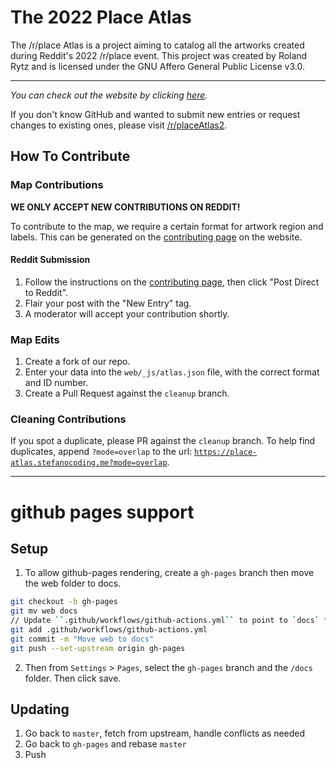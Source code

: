 # The 2022 Place Atlas
The /r/place Atlas is a project aiming to catalog all the artworks created during Reddit's 2022 /r/place event.
This project was created by Roland Rytz and is licensed under the GNU Affero General Public License v3.0.

---

*You can check out the website by clicking [here](https://place-atlas.stefanocoding.me/).*

If you don't know GitHub and wanted to submit new entries or request changes to existing ones, please visit [/r/placeAtlas2](https://www.reddit.com/r/placeAtlas2/).

## How To Contribute

### Map Contributions

**WE ONLY ACCEPT NEW CONTRIBUTIONS ON REDDIT!**

To contribute to the map, we require a certain format for artwork region and labels. This can be generated on the [contributing page](https://place-atlas.stefanocoding.me/index.html?mode=draw) on the website. 

#### Reddit Submission

1. Follow the instructions on the [contributing page](https://place-atlas.stefanocoding.me/index.html?mode=draw), then click "Post Direct to Reddit".
2. Flair your post with the "New Entry" tag.
3. A moderator will accept your contribution shortly.

<!--

#### GitHub Submission

1. Create a fork of our repo.
2. Enter your data into the `web/_js/atlas.js` file, with the correct format and ID number.
3. Create a Pull Request.

-->

### Map Edits

1. Create a fork of our repo.
2. Enter your data into the `web/_js/atlas.json` file, with the correct format and ID number.
3. Create a Pull Request against the `cleanup` branch.

### Cleaning Contributions

If you spot a duplicate, please PR against the `cleanup` branch. To help find duplicates, append `?mode=overlap` to the url: [`https://place-atlas.stefanocoding.me?mode=overlap`](https://place-atlas.stefanocoding.me?mode=overlap).

---

# github pages support
## Setup
1. To allow github-pages rendering, create a `gh-pages` branch then move the web folder to docs.
```bash
git checkout -b gh-pages
git mv web docs
// Update ``.github/workflows/github-actions.yml`` to point to `docs` folder
git add .github/workflows/github-actions.yml
git commit -m "Move web to docs"
git push --set-upstream origin gh-pages
```
2. Then from `Settings` > `Pages`, select the `gh-pages` branch and the `/docs` folder. Then click save.
## Updating
1. Go back to `master`, fetch from upstream, handle conflicts as needed
2. Go back to `gh-pages` and rebase `master`
3. Push